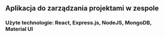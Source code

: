 ## Aplikacja do zarządzania projektami w zespole
### Użyte technologie: React, Express.js, NodeJS, MongoDB, Material UI
